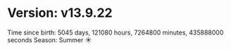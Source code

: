 # Version: v13.9.22
Time since birth: 5045 days, 121080 hours, 7264800 minutes, 435888000 seconds
Season: Summer ☀️
